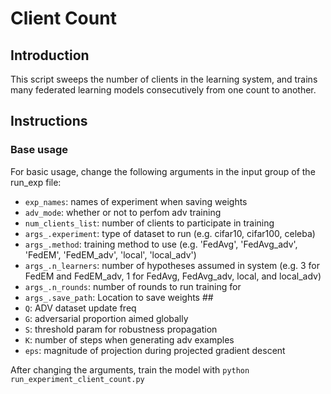  # Client Count
 
## Introduction

This script sweeps the number of clients in the learning system, and trains many federated learning models consecutively from one count to another.

## Instructions

### Base usage

For basic usage, change the following arguments in the input group of the run_exp file:
- ```exp_names```: names of experiment when saving weights
- ```adv_mode```: whether or not to perfom adv training
- ```num_clients_list```: number of clients to participate in training
- ```args_.experiment```: type of dataset to run (e.g. cifar10, cifar100, celeba)
- ```args_.method```: training method to use (e.g. 'FedAvg', 'FedAvg_adv', 'FedEM', 'FedEM_adv', 'local', 'local_adv')
- ```args_.n_learners```: number of hypotheses assumed in system (e.g. 3 for FedEM and FedEM_adv, 1 for FedAvg, FedAvg_adv, local, and local_adv)
- ```args_.n_rounds```: number of rounds to run training for
- ```args_.save_path```: Location to save weights ##
- ```Q```: ADV dataset update freq
- ```G```: adversarial proportion aimed globally
- ```S```: threshold param for robustness propagation
- ```K```: number of steps when generating adv examples
- ```eps```: magnitude of projection during projected gradient descent

After changing the arguments, train the model with
```python run_experiment_client_count.py```
